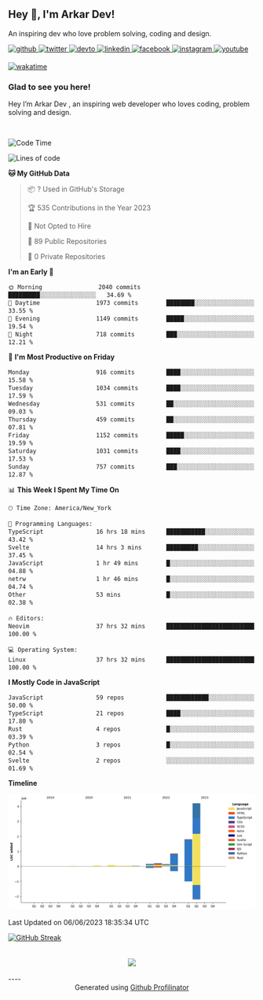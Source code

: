 ## Hey 👋, I'm Arkar Dev!  

An inspiring dev who love problem solving, coding and design.

<a href="https://github.com/Riley1101" target="_blank">
<img src=https://img.shields.io/badge/github-%2324292e.svg?&style=for-the-badge&logo=github&logoColor=white alt=github style="margin-bottom: 5px;" />
</a>
<a href="https://twitter.com/arkardev" target="_blank">
<img src=https://img.shields.io/badge/twitter-%2300acee.svg?&style=for-the-badge&logo=twitter&logoColor=white alt=twitter style="margin-bottom: 5px;" />
</a>
<a href="https://dev.to/riley1101" target="_blank">
<img src=https://img.shields.io/badge/dev.to-%2308090A.svg?&style=for-the-badge&logo=dev.to&logoColor=white alt=devto style="margin-bottom: 5px;" />
</a>
<a href="https://linkedin.com/in/arkar-kaung-myat" target="_blank">
<img src=https://img.shields.io/badge/linkedin-%231E77B5.svg?&style=for-the-badge&logo=linkedin&logoColor=white alt=linkedin style="margin-bottom: 5px;" />
</a>
<a href="https://www.facebook.com/riley.eileen.75" target="_blank">
<img src=https://img.shields.io/badge/facebook-%232E87FB.svg?&style=for-the-badge&logo=facebook&logoColor=white alt=facebook style="margin-bottom: 5px;" />
</a>
<a href="https://instagram.com/rileys1101" target="_blank">
<img src=https://img.shields.io/badge/instagram-%23000000.svg?&style=for-the-badge&logo=instagram&logoColor=white alt=instagram style="margin-bottom: 5px;" />
</a>
<a href="https://www.youtube.com/channel/UC_RfEQCC3gL2AzsFFAABikg" target="_blank">
<img src=https://img.shields.io/badge/youtube-%23EE4831.svg?&style=for-the-badge&logo=youtube&logoColor=white alt=youtube style="margin-bottom: 5px;" />
</a>  
  
[![wakatime](https://wakatime.com/badge/user/cf23b6e3-75f8-4c04-b0e3-273191c8d2ec.svg)](https://wakatime.com/@cf23b6e3-75f8-4c04-b0e3-273191c8d2ec)


### Glad to see you here!  
Hey I’m Arkar Dev , an inspiring web developer who loves coding, problem solving and design.

<br/>

<!--START_SECTION:waka-->
![Code Time](http://img.shields.io/badge/Code%20Time-202%20hrs%2019%20mins-blue)

![Lines of code](https://img.shields.io/badge/From%20Hello%20World%20I%27ve%20Written-7.6%20million%20lines%20of%20code-blue)

**🐱 My GitHub Data** 

> 📦 ? Used in GitHub's Storage 
 > 
> 🏆 535 Contributions in the Year 2023
 > 
> 🚫 Not Opted to Hire
 > 
> 📜 89 Public Repositories 
 > 
> 🔑 0 Private Repositories 
 > 
**I'm an Early 🐤** 

```text
🌞 Morning                2040 commits        █████████░░░░░░░░░░░░░░░░   34.69 % 
🌆 Daytime                1973 commits        ████████░░░░░░░░░░░░░░░░░   33.55 % 
🌃 Evening                1149 commits        █████░░░░░░░░░░░░░░░░░░░░   19.54 % 
🌙 Night                  718 commits         ███░░░░░░░░░░░░░░░░░░░░░░   12.21 % 
```
📅 **I'm Most Productive on Friday** 

```text
Monday                   916 commits         ████░░░░░░░░░░░░░░░░░░░░░   15.58 % 
Tuesday                  1034 commits        ████░░░░░░░░░░░░░░░░░░░░░   17.59 % 
Wednesday                531 commits         ██░░░░░░░░░░░░░░░░░░░░░░░   09.03 % 
Thursday                 459 commits         ██░░░░░░░░░░░░░░░░░░░░░░░   07.81 % 
Friday                   1152 commits        █████░░░░░░░░░░░░░░░░░░░░   19.59 % 
Saturday                 1031 commits        ████░░░░░░░░░░░░░░░░░░░░░   17.53 % 
Sunday                   757 commits         ███░░░░░░░░░░░░░░░░░░░░░░   12.87 % 
```


📊 **This Week I Spent My Time On** 

```text
🕑︎ Time Zone: America/New_York

💬 Programming Languages: 
TypeScript               16 hrs 18 mins      ███████████░░░░░░░░░░░░░░   43.42 % 
Svelte                   14 hrs 3 mins       █████████░░░░░░░░░░░░░░░░   37.45 % 
JavaScript               1 hr 49 mins        █░░░░░░░░░░░░░░░░░░░░░░░░   04.88 % 
netrw                    1 hr 46 mins        █░░░░░░░░░░░░░░░░░░░░░░░░   04.74 % 
Other                    53 mins             █░░░░░░░░░░░░░░░░░░░░░░░░   02.38 % 

🔥 Editors: 
Neovim                   37 hrs 32 mins      █████████████████████████   100.00 % 

💻 Operating System: 
Linux                    37 hrs 32 mins      █████████████████████████   100.00 % 
```

**I Mostly Code in JavaScript** 

```text
JavaScript               59 repos            ████████████░░░░░░░░░░░░░   50.00 % 
TypeScript               21 repos            ████░░░░░░░░░░░░░░░░░░░░░   17.80 % 
Rust                     4 repos             █░░░░░░░░░░░░░░░░░░░░░░░░   03.39 % 
Python                   3 repos             █░░░░░░░░░░░░░░░░░░░░░░░░   02.54 % 
Svelte                   2 repos             ░░░░░░░░░░░░░░░░░░░░░░░░░   01.69 % 
```



**Timeline**

![Lines of Code chart](https://raw.githubusercontent.com/Riley1101/Riley1101/main/assets/bar_graph.png)


 Last Updated on 06/06/2023 18:35:34 UTC
<!--END_SECTION:waka-->

[![GitHub Streak](https://streak-stats.demolab.com?user=Riley1101)](https://git.io/streak-stats)
  
<br/>  
<div align="center">
<img src="https://komarev.com/ghpvc/?username=Riley1101&&style=flat-square" align="center" />
</div>  
<br/>  
----
<div align="center">Generated using <a href="https://profilinator.rishav.dev/" target="_blank">Github Profilinator</a></div>

